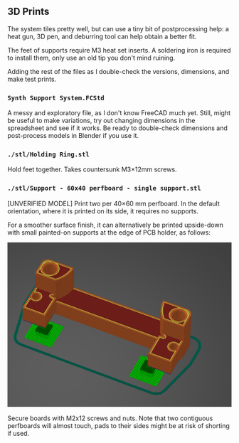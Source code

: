 3D Prints
---------
The system tiles pretty well, but can use a tiny bit of postprocessing help: a heat gun, 3D pen, and deburring tool can help obtain a better fit.

The feet of supports require M3 heat set inserts. A soldering iron is required to install them, only use an old tip you don't mind ruining.

Adding the rest of the files as I double-check the versions, dimensions, and make test prints.


### `Synth Support System.FCStd`

A messy and exploratory file, as I don't know FreeCAD much yet. Still, might be useful to make variations, try out changing dimensions in the spreadsheet and see if it works. Be ready to double-check dimensions and post-process models in Blender if you use it.

### `./stl/Holding Ring.stl`

Hold feet together. Takes countersunk M3×12mm screws.

### `./stl/Support - 60x40 perfboard - single support.stl`

[UNVERIFIED MODEL] Print two per 40×60 mm perfboard. In the default orientation, where it is printed on its side, it requires no supports. 

For a smoother surface finish, it can alternatively be printed upside-down with small painted-on supports at the edge of PCB holder, as follows:

![](images/60x40%20upside-down.png)

Secure boards with M2x12 screws and nuts. Note that two contiguous perfboards will almost touch, pads to their sides might be at risk of shorting if used. 

